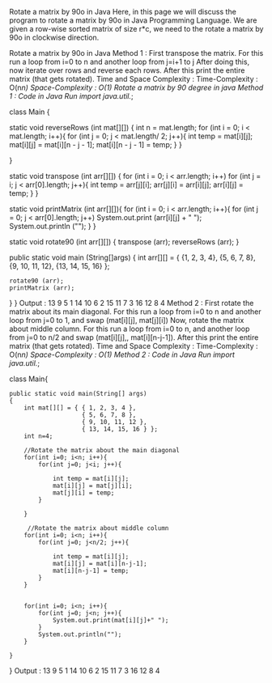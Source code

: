 Rotate a matrix by 90o in Java
Here, in this page we will discuss the program to rotate a matrix by 90o in Java Programming Language. We are given a row-wise sorted matrix of size r*c, we need to the rotate a matrix by 90o in clockwise direction.

Rotate a matrix by 90o in Java
Method 1 :
First transpose the matrix.
For this run a loop from i=0 to n and another loop from j=i+1 to j
After doing this, now iterate over rows and reverse each rows.
After this print the entire matrix (that gets rotated).
Time and Space Complexity :
Time-Complexity : O(n*n)
Space-Complexity : O(1)
Rotate a matrix by 90 degree in java
Method 1 : Code in Java
Run
import java.util.*;

class Main
{

  static void reverseRows (int mat[][])
  {
    int n = mat.length;
    for (int i = 0; i < mat.length; i++){
	    for (int j = 0; j <  mat.length/ 2; j++){
            int temp = mat[i][j];
            mat[i][j] = mat[i][n - j - 1];
            mat[i][n - j - 1] = temp;
	    }
    }
    
  }


  static void transpose (int arr[][])
  {
    for (int i = 0; i < arr.length; i++)
        for (int j = i; j < arr[0].length; j++){
	        int temp = arr[j][i];
	        arr[j][i] = arr[i][j];
	        arr[i][j] = temp;
	    }
  }

  static void printMatrix (int arr[][]){
        for (int i = 0; i < arr.length; i++){
	        for (int j = 0; j < arr[0].length; j++)
	            System.out.print (arr[i][j] + " ");
	        System.out.println ("");
        }
  }

  static void rotate90 (int arr[][])
  {
    transpose (arr);
    reverseRows (arr);
  }


  public static void main (String[]args)
  {
    int arr[][] = { {1, 2, 3, 4},
    {5, 6, 7, 8},
    {9, 10, 11, 12},
    {13, 14, 15, 16}
    };

    rotate90 (arr);
    printMatrix (arr);
  }
}
Output :
13 9 5 1
14 10 6 2
15 11 7 3
16 12 8 4
Method 2 :
First rotate the matrix about its main diagonal.
For this run a loop from i=0 to n and another loop from j=0 to 1, and swap (mat[i][j], mat[j][i])
Now, rotate the matrix about middle column.
For this run a loop from i=0 to n, and another loop from j=0 to n/2 and swap (mat[i][j],, mat[i][n-j-1]).
After this print the entire matrix (that gets rotated).
Time and Space Complexity :
Time-Complexity : O(n*n)
Space-Complexity : O(1)
Method 2 : Code in Java
Run
import java.util.*;
 
class Main{
 
    
    public static void main(String[] args)
    {
        int mat[][] = { { 1, 2, 3, 4 },
                        { 5, 6, 7, 8 },
                        { 9, 10, 11, 12 },
                        { 13, 14, 15, 16 } };
        int n=4;
 
        //Rotate the matrix about the main diagonal
        for(int i=0; i<n; i++){
            for(int j=0; j<i; j++){
               
                int temp = mat[i][j];
                mat[i][j] = mat[j][i];
                mat[j][i] = temp;
            }
                
        }

         //Rotate the matrix about middle column
        for(int i=0; i<n; i++){
            for(int j=0; j<n/2; j++){
                
                int temp = mat[i][j];
                mat[i][j] = mat[i][n-j-1];
                mat[i][n-j-1] = temp;
            }
        }
    
       
        for(int i=0; i<n; i++){
            for(int j=0; j<n; j++){
                System.out.print(mat[i][j]+" ");
            }
            System.out.println("");
        }
        
    }
}
Output :
13 9 5 1
14 10 6 2
15 11 7 3
16 12 8 4
